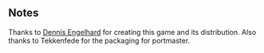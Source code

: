 ## Notes

Thanks to [Dennis Engelhard](https://dennisengelhard.com/rock-n-roll/) for creating this game and its distribution. Also thanks to Tekkenfede for the packaging for portmaster.

